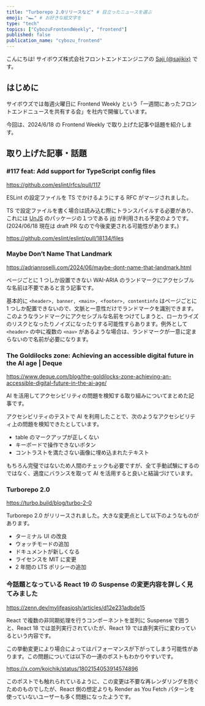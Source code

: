 ```yaml
---
title: "Turborepo 2.0リリースなど" # 目立ったニュースを選ぶ
emoji: "🏎️" # お好きな絵文字を
type: "tech"
topics: ["CybozuFrontendWeekly", "frontend"]
published: false
publication_name: "cybozu_frontend"
---
```


こんにちは! サイボウズ株式会社フロントエンドエンジニアの [Saji (@sajikix)](https://twitter.com/sajikix) です。

## はじめに

サイボウズでは毎週火曜日に Frontend Weekly という「一週間にあったフロントエンドニュースを共有する会」を社内で開催しています。

今回は、2024/6/18 の Frontend Weekly で取り上げた記事や話題を紹介します。

## 取り上げた記事・話題

### #117 feat: Add support for TypeScript config files

https://github.com/eslint/rfcs/pull/117

ESLint の設定ファイルを TS でかけるようにする RFC がマージされました。

TS で設定ファイルを書く場合は読み込む際にトランスパイルする必要があり、これには [UnJS](https://unjs.io/) のパッケージの１つである [jiti](https://github.com/unjs/jiti) が利用される予定のようです。(2024/06/18 現在は draft PR なので今後変更される可能性があります。)

https://github.com/eslint/eslint/pull/18134/files

### Maybe Don’t Name That Landmark

https://adrianroselli.com/2024/06/maybe-dont-name-that-landmark.html

ページごとに 1 つしか設置できない WAI-ARIA のランドマークにアクセシブルな名前は不要であると言う記事です。

基本的に `<header>, banner, <main>, <footer>, contentinfo` はページごとに 1 つしか配置できないので、文脈と一意性だけでランドマークを識別できます。このようなランドマークにアクセシブルな名前をつけてしまうと、ローカライズのリスクとなったりノイズになったりする可能性すらあります。例外として `<header>` の中に複数の `<nav>` があるような場合は、ランドマークが一意に定まらないので名前が必要になります。

### The Goldilocks zone: Achieving an accessible digital future in the AI age | Deque

https://www.deque.com/blog/the-goldilocks-zone-achieving-an-accessible-digital-future-in-the-ai-age/

AI を活用してアクセシビリティの問題を検知する取り組みについてまとめた記事です。

アクセシビリティのテストで AI を利用したことで、次のようなアクセシビリティ上の問題を検知できたとしています。

- table のマークアップが正しくない
- キーボードで操作できないボタン
- コントラストを満たさない画像に埋め込まれたテキスト

もちろん完璧ではないため人間のチェックも必要ですが、全て手動試験にするのではなく、適度にバランスを取って AI を活用すると良いと結論づけています。

### Turborepo 2.0

https://turbo.build/blog/turbo-2-0

Turborepo 2.0 がリリースされました。大きな変更点として以下のようなものがあります。

- ターミナル UI の改良
- ウォッチモードの追加
- ドキュメントが新しくなる
- ライセンスを MIT に変更
- 2 年間の LTS ポリシーの追加

### 今話題となっている React 19 の Suspense の変更内容を詳しく見てみました

https://zenn.dev/mylifeasjosh/articles/d12e231adbde15

React で複数の非同期処理を行うコンポーネントを並列に Suspense で囲うと、React 18 では並列実行されていたが、React 19 では直列実行に変わっているという内容です。

この挙動変更により場合によってはパフォーマンスが下がってしまう可能性があります。この問題については以下の一連のポストもわかりやすいです。

https://x.com/koichik/status/1802154053914574896

このポストでも触れられているように、この変更は不要な再レンダリングを防ぐためのものでしたが、React 側の想定よりも Render as You Fetch パターンを使っていないユーザーも多く問題になったようです。
